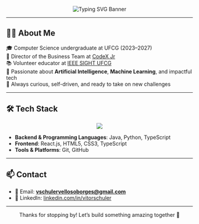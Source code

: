<p align="center">
  <img src="https://readme-typing-svg.demolab.com?font=Fira+Code&size=26&pause=1000&center=true&vCenter=true&width=800&lines=Hi+there!+I'm+Vitor+Schuler+Velloso+Borges;Computer+Science+Student+at+UFCG;AI+and+Web+Development+Enthusiast;Welcome+to+my+GitHub+profile!" alt="Typing SVG Banner" />
</p>


---

## 👨‍💻 About Me

🎓 Computer Science undergraduate at UFCG (2023–2027)  
💼 Director of the Business Team at [CodeX Jr](https://codexjr.com.br/)  
📚 Volunteer educator at [IEEE SIGHT UFCG](https://www.linkedin.com/company/ieee-sight-ufcg/)  
🤖 Passionate about **Artificial Intelligence**, **Machine Learning**, and impactful tech  
🧠 Always curious, self-driven, and ready to take on new challenges

---

## 🛠️ Tech Stack

<p align="center">
  <a href="https://skillicons.dev">
    <img src="https://skillicons.dev/icons?i=java,python,typescript,git,html,css,github,react" />
  </a>
</p>

- **Backend & Programming Languages**: Java, Python, TypeScript  
- **Frontend**: React.js, HTML5, CSS3, TypeScript  
- **Tools & Platforms**: Git, GitHub
---


## 📫 Contact

- 📧 Email: **vschulervellosoborges@gmail.com**  
- 💼 LinkedIn: [linkedin.com/in/vitorschuler](https://www.linkedin.com/in/vitorschuler/)

---

<p align="center">
  Thanks for stopping by! Let’s build something amazing together 🚀
</p>
